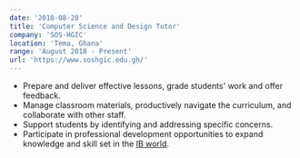 ```yaml
---
date: '2018-08-28'
title: 'Computer Science and Design Tutor'
company: 'SOS-HGIC'
location: 'Tema, Ghana'
range: 'August 2018 - Present'
url: 'https://www.soshgic.edu.gh/'
---
```


- Prepare and deliver effective lessons, grade students' work and offer feedback.
- Manage classroom materials, productively navigate the curriculum, and collaborate with other staff.
- Support students by identifying and addressing specific concerns.
- Participate in professional development opportunities to expand knowledge and skill set in the [IB world](https://www.ibo.org/).
